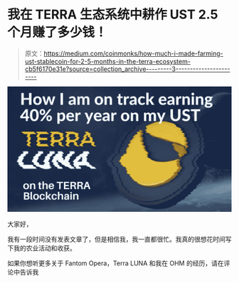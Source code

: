 # 我在 TERRA 生态系统中耕作 UST 2.5 个月赚了多少钱！

> 原文：<https://medium.com/coinmonks/how-much-i-made-farming-ust-stablecoin-for-2-5-months-in-the-terra-ecosystem-cb5f6170e31e?source=collection_archive---------3----------------------->

![](img/5a3b27d3777fae9f11a48abc89fe83f3.png)

大家好，

我有一段时间没有发表文章了，但是相信我，我一直都很忙。我真的很想花时间写下我的农业活动和收获。

如果你想听更多关于 Fantom Opera，Terra LUNA 和我在 OHM 的经历，请在评论中告诉我